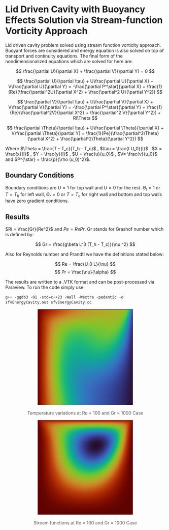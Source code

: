 # Lid Driven Cavity with Buoyancy Effects Solution via Stream-function Vorticity Approach
Lid driven cavity problem solved using stream function vorticity approach. Buoyant forces are considered and energy equation is also solved on top of transport and continuity equations. The final form of the nondimensionalized equations which are solved for here are:

$$
\frac{\partial U}{\partial X} + \frac{\partial V}{\partial Y} = 0
$$

$$
\frac{\partial U}{\partial \tau} + U\frac{\partial U}{\partial X} + V\frac{\partial U}{\partial Y} = -\frac{\partial P^\star}{\partial X} + \frac{1}{Re}(\frac{\partial^2U}{\partial X^2} + \frac{\partial^2 U}{\partial Y^2})
$$

$$
\frac{\partial V}{\partial \tau} + U\frac{\partial V}{\partial X} + V\frac{\partial V}{\partial Y} = -\frac{\partial P^\star}{\partial Y} + \frac{1}{Re}(\frac{\partial^2V}{\partial X^2} + \frac{\partial^2 V}{\partial Y^2}) + Ri\Theta
$$

$$
\frac{\partial \Theta}{\partial \tau} + U\frac{\partial \Theta}{\partial X} + V\frac{\partial \Theta}{\partial Y} = \frac{1}{Pe}(\frac{\partial^2\Theta}{\partial X^2} + \frac{\partial^2\Theta}{\partial Y^2})
$$  

Where $\Theta = \frac{T - T_c}{T_h - T_c}$ , $\tau = \frac{t U_0}{l}$ , $X = \frac{x}{l}$ , $Y = \frac{y}{l}$ , $U = \frac{u}{u_0}$ , $V= \frac{v}{u_0}$ and $P^{\star} = \frac{p}{\rho (u_0)^2}$. 
## Boundary Conditions
Boundary conditions are $U = 1$ for top wall and $U = 0$ for the rest. $\Theta_l = 1$ or $T = T_h$ for left wall, $\Theta_r = 0$ or $T = T_c$ for right wall and bottom and top walls have zero gradient conditions. 

## Results

$Ri = \frac{Gr}{Re^2}$ and $Pe = RePr$. Gr stands for Grashof number which is defined by: 

$$
Gr = \frac{g\beta L^3 (T_h - T_c)}{\nu ^2}
$$

Also for Reynolds number and Prandtl we have the definitions stated below: 

$$
Re = \frac{U_0 L}{\nu}
$$ 
$$
Pr = \frac{\nu}{\alpha}
$$ 
 
The results are written to a .VTK format and can be post-processed via Paraview. To run the code simply use: 
```
g++ -ggdb3 -O1 -std=c++23 -Wall -Wextra -pedantic -o sfvEnergyCavity.out sfvEnergyCavity.cc
```

<div align="center">
    <img src="images/thetaa.png" alt="Alt text" width="300" />
    <p style="font-size: 14px; color: #555;">Temperature variations at Re = 100 and Gr = 1000 Case</p>
</div>


<div align="center">
    <img src="images/sf.png" alt="Alt text" width="300" />
    <p style="font-size: 14px; color: #555;">Stream functions at Re = 100 and Gr = 1000 Case</p>
</div>



